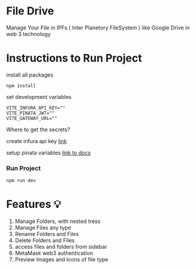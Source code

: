 # File Drive

Manage Your File in IPFs ( Inter Planetory FileSystem ) like Google Drive in web 3 technology

# Instructions to Run Project

install all packages

```
npm install
```

set development variables

```
VITE_INFURA_API_KEY=""
VITE_PINATA_JWT=""
VITE_GATEWAY_URL=""
```

Where to get the secrets?

create infura api key [link](https://docs.infura.io/dashboard/create-api)

setup pinata variables [link to docs](https://docs.pinata.cloud/quickstart/react#create-an-api-key-and-get-gateway-url)

### Run Project

```
npm run dev
```

# Features 💡

1. Manage Folders, with nested tress
2. Manage Files any type
3. Rename Folders and Files
4. Delete Folders and Files
5. access files and folders from sidebar
6. MetaMask web3 authentication
7. Preview Images and Icons of file type
